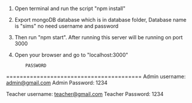 1.  Open terminal and run the script "npm install"
2.  Export mongoDB database which is in database folder, Database name is "sims" no need username and password
3.  Then run "npm start". After running this server will be running on port 3000
4.  Open your browser and go to "localhost:3000"

            PASSWORD

========================================
Admin username: admin@gmail.com
Admin Password: 1234

Teacher username: teacher@gmail.com
Teacher Password: 1234
